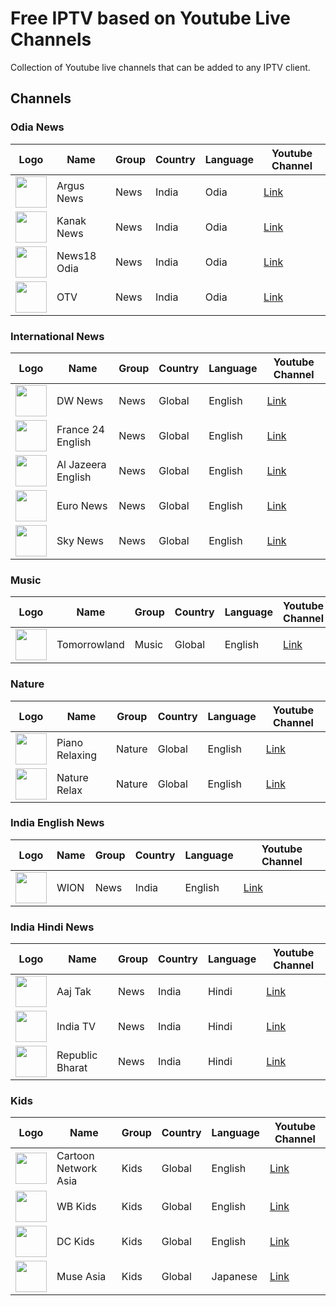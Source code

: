 # Free IPTV based on Youtube Live Channels
Collection of Youtube live channels that can be added to any IPTV client.

## Channels

### Odia News
| Logo | Name | Group | Country | Language | Youtube Channel |
| --- | --- | --- | --- | --- | --- |
| <img src="https://yt3.ggpht.com/ytc/AKedOLSpayG9r8Bd4gUvQN8A-WwNKL_4RCF2IMgl5d_n" width="50"> | Argus News  | News | India | Odia | [Link](https://www.youtube.com/channel/UCwBK7Cdk0wq8rCjxcvaoHzg) |
| <img src="https://yt3.ggpht.com/vxTV33OnAei79YI2dPSTit69z5DaXn6r3jOvYHztTYeBU13ehCik6iKmvgYaO53jPokrWwcb8qo" width="50"> | Kanak News | News | India | Odia | [Link](https://www.youtube.com/channel/UC90RW5ZmBBqp4r2QIQxfACA) |
| <img src="https://yt3.ggpht.com/ytc/AKedOLTMjtN-vrh_KfbZj_vlGVo3ka_LDP2g6fsPuCJmjw" width="50"> | News18 Odia  | News | India | Odia | [Link](https://www.youtube.com/channel/UCUK49UvmYWYLiB7_bZFuFZQ) |
| <img src="https://yt3.ggpht.com/ytc/AKedOLSgRTYyhZKf1NGma__2qf_oa1eJfyLHkSHx9FIHfg" width="50"> | OTV | News | India | Odia | [Link](https://www.youtube.com/channel/UCCgLMMp4lv7fSD2sBz1Ai6Q) |

### International News
| Logo | Name | Group | Country | Language | Youtube Channel |
| --- | --- | --- | --- | --- | --- |
| <img src="https://yt3.ggpht.com/ytc/AKedOLToHygnzerTBVOB3GsUcxsPiMP6dIOzFe9T90R0fAE" width="50"> | DW News | News | Global | English | [Link](https://www.youtube.com/channel/UCknLrEdhRCp1aegoMqRaCZgg) |
| <img src="https://yt3.ggpht.com/ytc/AKedOLSSvx6Lajinz_I-_33UiIWNItieFMkWIAxbDuR_AA" width="50"> | France 24 English | News | Global | English | [Link](https://www.youtube.com/channel/UCQfwfsi5VrQ8yKZ-UWmAEFg) |
| <img src="https://yt3.ggpht.com/ytc/AKedOLSWUC1XEN9_RtfZ6mUX_oN3jo1UuB-KU3tweyxPLb4" width="50"> | Al Jazeera English | News | Global | English | [Link](https://www.youtube.com/channel/UCNye-wNBqNL5ZzHSJj3l8Bg) |
| <img src="https://yt3.ggpht.com/yf11CBlHMr2hTqx-gUoAR_v9W0iRSK7O8PD5Wi5qKIcU7cKKF11Dhwr2KuKZ_SWRnxDVKIct" width="50"> | Euro News | News | Global | English | [Link](https://www.youtube.com/channel/UCSrZ3UV4jOidv8ppoVuvW9Q) |
| <img src="https://yt3.ggpht.com/E96qzkAoX81DQs7wqRHR4rNk1esa4quBPzda2QRzImlhoHOVgRdAN8o-S0Rb_hpygo_n4LdhwTE" width="50"> | Sky News | News | Global | English | [Link](https://www.youtube.com/channel/UCoMdktPbSTixAyNGwb-UYkQ) |

### Music
| Logo | Name | Group | Country | Language | Youtube Channel |
| --- | --- | --- | --- | --- | --- |
| <img src="https://yt3.ggpht.com/5C8e_VL2fvl8tEDcnW5K_TsocwiNxbhuXCpdV2t8DhJO-dz8cWIYq6nT3Mf4F9yBnQmIWZUe" width="50"> | Tomorrowland | Music | Global | English | [Link](https://www.youtube.com/channel/UCsN8M73DMWa8SPp5o_0IAQQ) |

### Nature
| Logo | Name | Group | Country | Language | Youtube Channel |
| --- | --- | --- | --- | --- | --- |
| <img src="https://yt3.ggpht.com/ytc/AKedOLS1ux6GXmgjIw4kkiJHfeuY0Bi9N0kjPaWVKzBv" width="50"> | Piano Relaxing | Nature | Global | English | [Link](https://www.youtube.com/channel/UCEiS8m8OLFI0REntmsTvzjA) |
| <img src="https://yt3.ggpht.com/f9e-m4g6okRrg7TCHLllMQYFxdM4SPTElEKjUWVmb4vbdzFyk2oM6knZuAVGiiZeIpvlNbO4jw" width="50"> | Nature Relax | Nature | Global | English | [Link](https://www.youtube.com/channel/UC80oBMhAYgvV5bCWXs-xCUA) |

### India English News
| Logo | Name | Group | Country | Language | Youtube Channel |
| --- | --- | --- | --- | --- | --- |
| <img src="https://yt3.ggpht.com/ytc/AKedOLQ5U-RWZZWrWBgS5imVahjSmIJpb21BW3Rwwd1XTw" width="50"> | WION | News | India | English | [Link](https://www.youtube.com/channel/UC_gUM8rL-Lrg6O3adPW9K1g) |

### India Hindi News
| Logo | Name | Group | Country | Language | Youtube Channel |
| --- | --- | --- | --- | --- | --- |
| <img src="https://yt3.ggpht.com/ytc/AKedOLQRJiELJWT983TxaxQ8nKgVGP4jgWTvqTaOUFekrB0" width="50"> | Aaj Tak | News | India | Hindi | [Link](https://www.youtube.com/channel/UCt4t-jeY85JegMlZ-E5UWtA) |
| <img src="https://yt3.ggpht.com/y5S847YDNlDZNUUk3xmEfVMUDu2XSe0yAU_qvIpbwKi5VgIYQQc3FGeOANbgu-36sBEDpAwDAQ" width="50"> | India TV | News | India | Hindi | [Link](https://www.youtube.com/channel/UCttspZesZIDEwwpVIgoZtWQ) |
| <img src="https://yt3.ggpht.com/ytc/AKedOLTHZuOu1RwxGkcEsHKE6_WfmeST3JPoWNLxir3alA" width="50"> | Republic Bharat | News | India | Hindi | [Link](https://www.youtube.com/channel/UC7wXt18f2iA3EDXeqAVuKn) |

### Kids
| Logo | Name | Group | Country | Language | Youtube Channel |
| --- | --- | --- | --- | --- | --- |
| <img src="https://yt3.ggpht.com/BnrgYIJLNhJ2p9H-ymJcjVaKTMATWYl9rBix40pemYpkykC4_9gEbF82C_RsKgsRD8YzYXP5mA" width="50"> | Cartoon Network Asia | Kids | Global | English | [Link](https://www.youtube.com/channel/UC9hVEGaTpAYMVd-bRsOYKwA) |
| <img src="https://yt3.ggpht.com/ytc/AKedOLTWSuXvajlpkF0dcqa8Mf2Va5svzH7b9EC1x0Q7zA" width="50"> | WB Kids | Kids | Global | English | [Link](https://www.youtube.com/channel/UC9trsD1jCTXXtN3xIOIU8gg) |
| <img src="https://yt3.ggpht.com/ytc/AKedOLRu2MPHAs_A-Kmv-iTR_8rDC5uv6CoWq5ekM_DATw" width="50"> | DC Kids | Kids | Global | English | [Link](https://www.youtube.com/channel/UCyu8StPfZWapR6rfW_JgqcA) |
| <img src="https://yt3.ggpht.com/xdgNgosFHeVJ8BNdypwReOje1Luer4O521yV1-k5lVWRuRdmHzq9kLsNz9eVLRBCewW56fP9CQ" width="50"> | Muse Asia | Kids | Global | Japanese | [Link](https://www.youtube.com/channel/UCGbshtvS9t-8CW11W7TooQg) |